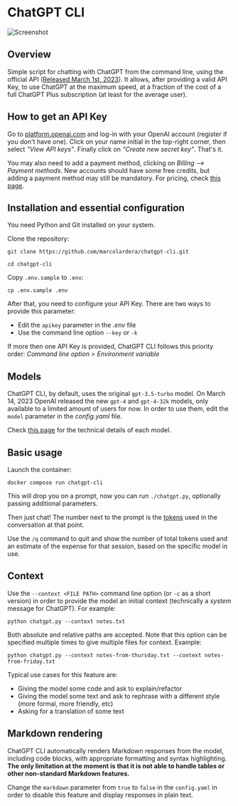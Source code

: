# ChatGPT CLI

![Screenshot](screenshot.png)

## Overview

Simple script for chatting with ChatGPT from the command line, using the official API ([Released March 1st, 2023](https://openai.com/blog/introducing-chatgpt-and-whisper-apis)). It allows, after providing a valid API Key, to use ChatGPT at the maximum speed, at a fraction of the cost of a full ChatGPT Plus subscription (at least for the average user).

## How to get an API Key

Go to [platform.openai.com](https://platform.openai.com) and log-in with your OpenAI account (register if you don't have one). Click on your name initial in the top-right corner, then select *"View API keys"*. Finally click on *"Create new secret key"*. That's it.

You may also need to add a payment method, clicking on *Billing --> Payment methods*. New accounts should have some free credits, but adding a payment method may still be mandatory. For pricing, check [this page](https://openai.com/pricing).

## Installation and essential configuration

You need Python and Git installed on your system.

Clone the repository:

`git clone https://github.com/marcolardera/chatgpt-cli.git`

`cd chatgpt-cli`

Copy `.env.sample` to `.env`:

`cp .env.sample .env`

After that, you need to configure your API Key. There are two ways to provide this parameter:

- Edit the `apikey` parameter in the *.env* file
- Use the command line option `--key` or `-k`

If more then one API Key is provided, ChatGPT CLI follows this priority order: *Command line option > Environment variable*

## Models

ChatGPT CLI, by default, uses the original `gpt-3.5-turbo` model. On March 14, 2023 OpenAI released the new `gpt-4` and `gpt-4-32k` models, only available to a limited amount of users for now. In order to use them, edit the `model` parameter in the *config.yaml* file. 

Check [this page](https://platform.openai.com/docs/models) for the technical details of each model.

## Basic usage

Launch the container:

`docker compose run chatgpt-cli`

This will drop you on a prompt, now you can run `./chatgpt.py`, optionally passing additional parameters.

Then just chat! The number next to the prompt is the [tokens](https://platform.openai.com/tokenizer) used in the conversation at that point.

Use the `/q` command to quit and show the number of total tokens used and an estimate of the expense for that session, based on the specific model in use.

## Context

Use the `--context <FILE PATH>` command line option (or `-c` as a short version) in order to provide the model an initial context (technically a *system* message for ChatGPT). For example:

`python chatgpt.py --context notes.txt`

Both absolute and relative paths are accepted. Note that this option can be specified multiple times to give multiple files for context. Example:

`python chatgpt.py --context notes-from-thursday.txt --context notes-from-friday.txt`

Typical use cases for this feature are:

- Giving the model some code and ask to explain/refactor
- Giving the model some text and ask to rephrase with a different style (more formal, more friendly, etc)
- Asking for a translation of some text

## Markdown rendering

ChatGPT CLI automatically renders Markdown responses from the model, including code blocks, with appropriate formatting and syntax highlighting. **The only limitation at the moment is that it is not able to handle tables or other non-standard Markdown features.**

Change the `markdown` parameter from `true` to `false` in the `config.yaml` in order to disable this feature and display responses in plain text.
